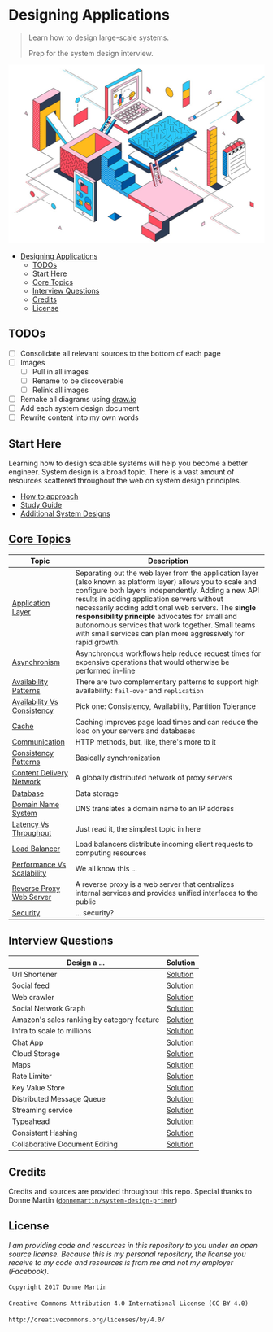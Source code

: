 # Designing Applications
> Learn how to design large-scale systems.
>
> Prep for the system design interview.

<p align="center"><img src="./_assets/hero-image.jpg"></p>

- [Designing Applications](#designing-applications)
  - [TODOs](#todos)
  - [Start Here](#start-here)
  - [Core Topics](#core-topics)
  - [Interview Questions](#interview-questions)
  - [Credits](#credits)
  - [License](#license)

## TODOs
- [ ] Consolidate all relevant sources to the bottom of each page
- [ ] Images
  - [ ] Pull in all images
  - [ ] Rename to be discoverable
  - [ ] Relink all images
- [ ] Remake all diagrams using [draw.io](https://draw.io/)
- [ ] Add each system design document
- [ ] Rewrite content into my own words

## Start Here
Learning how to design scalable systems will help you become a better engineer. System design is a broad topic. There is a vast amount of resources scattered throughout the web on system design principles.

- [How to approach](./basics/how-to-approach.md)
- [Study Guide](./basics/study-guide.md)
- [Additional System Designs](./basics/additional-designs.md)

## [Core Topics](README.md)
| Topic                                                                  | Description                                                                                                                                                                                                                                                                                                                                                                                                                                           |
| ---------------------------------------------------------------------- | ----------------------------------------------------------------------------------------------------------------------------------------------------------------------------------------------------------------------------------------------------------------------------------------------------------------------------------------------------------------------------------------------------------------------------------------------------- |
| [Application Layer](./topics/application-layer.md)                     | Separating out the web layer from the application layer (also known as platform layer) allows you to scale and configure both layers independently.  Adding a new API results in adding application servers without necessarily adding additional web servers.  The **single responsibility principle** advocates for small and autonomous services that work together.  Small teams with small services can plan more aggressively for rapid growth. |
| [Asynchronism](./topics/asynchronism.md)                               | Asynchronous workflows help reduce request times for expensive operations that would otherwise be performed in-line                                                                                                                                                                                                                                                                                                                                   |
| [Availability Patterns](./topics/availability-patterns.md)             | There are two complementary patterns to support high availability: `fail-over` and `replication`                                                                                                                                                                                                                                                                                                                                                      |
| [Availability Vs Consistency](./topics/availability-vs-consistency.md) | Pick one: Consistency, Availability, Partition Tolerance                                                                                                                                                                                                                                                                                                                                                                                              |
| [Cache](./topics/cache.md)                                             | Caching improves page load times and can reduce the load on your servers and databases                                                                                                                                                                                                                                                                                                                                                                |
| [Communication](./topics/communication.md)                             | HTTP methods, but, like, there's more to it                                                                                                                                                                                                                                                                                                                                                                                                           |
| [Consistency Patterns](./topics/consistency-patterns.md)               | Basically synchronization                                                                                                                                                                                                                                                                                                                                                                                                                             |
| [Content Delivery Network](./topics/content-delivery-network.md)       | A globally distributed network of proxy servers                                                                                                                                                                                                                                                                                                                                                                                                       |
| [Database](./topics/database.md)                                       | Data storage                                                                                                                                                                                                                                                                                                                                                                                                                                          |
| [Domain Name System](./topics/domain-name-system.md)                   | DNS translates a domain name to an IP address                                                                                                                                                                                                                                                                                                                                                                                                         |
| [Latency Vs Throughput](./topics/latency-vs-throughput.md)             | Just read it, the simplest topic in here                                                                                                                                                                                                                                                                                                                                                                                                              |
| [Load Balancer](./topics/load-balancer.md)                             | Load balancers distribute incoming client requests to computing resources                                                                                                                                                                                                                                                                                                                                                                             |
| [Performance Vs Scalability](./topics/performance-vs-scalability.md)   | We all know this ...                                                                                                                                                                                                                                                                                                                                                                                                                                  |
| [Reverse Proxy Web Server](./topics/reverse-proxy-web-server.md)       | A reverse proxy is a web server that centralizes internal services and provides unified interfaces to the public                                                                                                                                                                                                                                                                                                                                      |
| [Security](./topics/security.md)                                       | ... security?                                                                                                                                                                                                                                                                                                                                                                                                                                         |

## Interview Questions
| Design a ...                               | Solution                                                           |
| ------------------------------------------ | ------------------------------------------------------------------ |
| Url Shortener                              | [Solution](./designs/url-shortener.md)                             |
| Social feed                                | [Solution](./designs/social-feed.md)                               |
| Web crawler                                | [Solution](./designs/web-crawler.md)                               |
| Social Network Graph                       | [Solution](./designs/social-network-graph.md)                      |
| Amazon's sales ranking by category feature | [Solution](./designs/amazons-sales-ranking-by-category-feature.md) |
| Infra to scale to millions                 | [Solution](./designs/infra-to-scale-to-millions.md)                |
| Chat App                                   | [Solution](./designs/chat-app.md)                                  |
| Cloud Storage                              | [Solution](./designs/cloud-storage.md)                             |
| Maps                                       | [Solution](./designs/maps.md)                                      |
| Rate Limiter                               | [Solution](./designs/rate-limiter.md)                              |
| Key Value Store                            | [Solution](./designs/key-value-store.md)                           |
| Distributed Message Queue                  | [Solution](./designs/distributed-message-queue.md)                 |
| Streaming service                          | [Solution](./designs/streaming-service.md)                         |
| Typeahead                                  | [Solution](./designs/typeahead.md)                                 |
| Consistent Hashing                         | [Solution](./designs/consistent-hashing.md)                        |
| Collaborative Document Editing             | [Solution](./designs/collaborative-document-editing.md)            |

## Credits
Credits and sources are provided throughout this repo. Special thanks to Donne Martin ([`donnemartin/system-design-primer`](https://github.com/donnemartin/system-design-primer))

## License
*I am providing code and resources in this repository to you under an open source license.  Because this is my personal repository, the license you receive to my code and resources is from me and not my employer (Facebook).*

```
Copyright 2017 Donne Martin

Creative Commons Attribution 4.0 International License (CC BY 4.0)

http://creativecommons.org/licenses/by/4.0/
```
